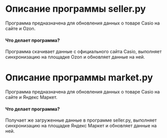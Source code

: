 # Описание программы seller.py #
Программа предназначена для обновления данных о товаре Casio на сайте и Ozon.  
#### Что делает программа?
Программа скачивает данные с официального сайта Casio, выполняет синхронизацию на площадке Ozon и обновляет данные на ней.
# Описание программы market.py #
Программа предназначена для обновления данных о товаре Casio на сайте и Яндекс Маркет.
#### Что делает программа?
Получает же загруженные данные в программе seller.py, выполняет синхронизацию на площадке Яндекс Маркет и обновляет данные на ней.

